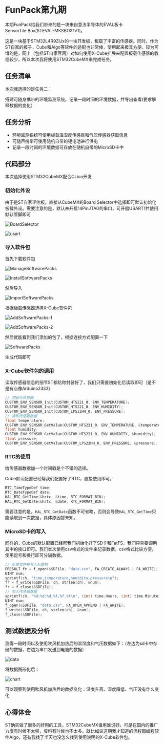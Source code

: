 # FunPack第九期

本期FunPack给我们带来的是一块来自意法半导体的EVAL板卡SensorTile.Box(STEVAL-MKSBOX1V1)。

这是一块基于STM32L4R9ZIJx的一块开发板，板载了丰富的传感器。同时，作为ST自家的板子，Cube和Algo等软件的适配也非常棒，使用起来极其方便。较为可惜的是，网上（包括ST自家官网）对如何使用X-Cube扩展来配置板载传感器的教程较少，所以本次我将使用STM32CubeMX来完成任务。

## 任务清单

本次我选择的是任务二：

搭建可随身携带的环境监测系统，记录一段时间的环境数据，并导出查看(要求解释数据的变化）

## 任务分析

* 环境监测系统可使用板载温湿度传感器和气压传感器获取信息
* 可随声携带可使用随机自带的锂电池进行供电
* 记录一段时间的环境数据可存放在随机自带的MicroSD卡中

## 代码部分

本次选择使用STM32CubeMX配合CLion开发

### 初始化外设

由于是ST自家评估板，直接从CubeMX的Board Selector中选择即可默认初始化板载外设。需要注意的是，默认未开启14PinJTAG的串口，可开启USART1并使用默认管脚即可

![BoardSelector](img/BoardSelector.png)

![usart](img/usart.png)



### 导入软件包

首先下载软件包

![ManageSoftwarePacks](img/ManageSoftwarePacks.png)

![InstallSoftwarePacks](img/InstallSoftwarePacks.png)

然后导入

![ImportSoftwarePacks](img/ImportSoftwarePacks.png)

根据板载传感器选择X-Cube软件包

![AddSoftwarePacks-1](img/AddSoftwarePacks-1.png)

![AddSoftwarePacks-2](img/AddSoftwarePacks-2.png)

然后就能看到我们添加的包了，根据连接方式配置一下

![SoftwarePacks](img/SoftwarePacks.png)

生成代码即可

### X-Cube软件包的调用

读取传感器信息的细节ST都给你封装好了，我们只需要初始化后读取即可（是不是有点像Arduino2333）

```c++
// 初始化传感器
CUSTOM_ENV_SENSOR_Init(CUSTOM_HTS221_0, ENV_TEMPERATURE);
CUSTOM_ENV_SENSOR_Init(CUSTOM_HTS221_0, ENV_HUMIDITY);
CUSTOM_ENV_SENSOR_Init(CUSTOM_LPS22HH_0, ENV_PRESSURE);
// 读取传感器数据
float temperature;
CUSTOM_ENV_SENSOR_GetValue(CUSTOM_HTS221_0, ENV_TEMPERATURE, &temperature);
float humidity;
CUSTOM_ENV_SENSOR_GetValue(CUSTOM_HTS221_0, ENV_HUMIDITY, &humidity);
float pressure;
CUSTOM_ENV_SENSOR_GetValue(CUSTOM_LPS22HH_0, ENV_PRESSURE, &pressure);
```

### RTC的使用

给传感器数据加一个时间戳是个不错的选择。

Cube默认配置已经帮我们配置好了RTC，直接使用即可。

```c++
RTC_TimeTypeDef time;
RTC_DateTypeDef date;
HAL_RTC_GetTime(&hrtc, &time, RTC_FORMAT_BIN);
HAL_RTC_GetDate(&hrtc, &date, RTC_FORMAT_BIN);
```

需要注意的是，`HAL_RTC_GetDate`函数不可省略，否则会导致`HAL_RTC_GetTime`只能读取到一次数据，具体原因暂未知。

### MicroSD卡的写入

同样的，Cube的默认配置已经帮我们初始化好了SD卡和FatFS，我们只需要调用其中的接口即可。我们本次使用csv格式的文件来记录数据。csv格式比较方便，使用逗号和换行即可分隔数据。

```c++
// 新建文件并写入标题栏
FRESULT fr = f_open(&SDFile, "data.csv", FA_CREATE_ALWAYS | FA_WRITE);
UINT num;
sprintf(ch, "time,temperature,humidity,pressure\n");
fr = f_write(&SDFile, ch, strlen(ch), &num);
fr = f_close(&SDFile);
// 写入传感器数据
sprintf(ch, "%d:%d:%d,%f,%f,%f\n", (int) time.Hours, (int) time.Minutes, (int) time.Seconds, temperature,humidity, pressure);
UINT num;
f_open(&SDFile, "data.csv", FA_OPEN_APPEND | FA_WRITE);
f_write(&SDFile, ch, strlen(ch), &num);
f_close(&SDFile);
```

## 测试数据及分析

测得一段时间以及使用吹风机加热后的温湿度和气压数据如下：（左边为sd卡中存储的数据，右边为串口发送到电脑的数据）

![data](img/data.png)

将数据图形化后：

![chart](img/chart.png)

可以观察到使用吹风机加热后的数据变化：温度升高、湿度降低、气压没有什么变化

## 心得体会

ST确实做了很多的好用的工具，STM32CubeMX谁用谁说好。可是在国内的推广力度有时候不太够，资料有时候也不太多。就比如说这期我才知道的流程图编程软件Algo，还有我找了半天也没怎么找到使用说明的X-Cube软件包。

